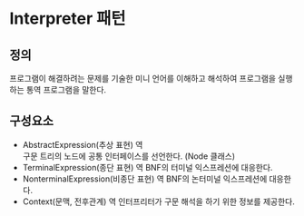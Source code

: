 # Interpreter 패턴
## 정의
프로그램이 해결하려는 문제를 기술한 미니 언어를 이해하고 해석하여 프로그램을 실행하는 통역 프로그램을 말한다.

## 구성요소
- AbstractExpression(추상 표현) 역<br>
구문 트리의 노드에 공통 인터페이스를 선언한다. (Node 클래스)
- TerminalExpression(종단 표현) 역
BNF의 터미널 익스프레션에 대응한다.
- NonterminalExpression(비종단 표현) 역
BNF의 논터미널 익스프레션에 대응한다.
- Context(문맥, 전후관계) 역
인터프리터가 구문 해석을 하기 위한 정보를 제공한다.